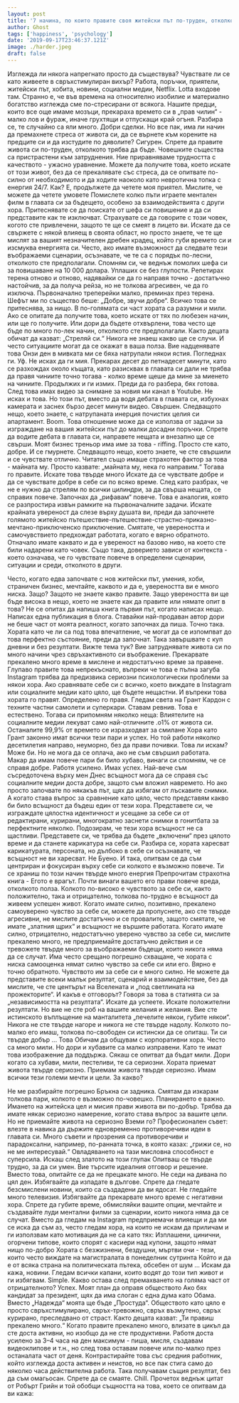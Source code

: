 ```yaml
---
layout: post
title: '7 начина, по които правите своя житейски път по-труден, отколкото трябва да бъде'
author: Ghost
tags: ['happiness', 'psychology']
date: '2019-09-17T23:46:37.121Z'
image: ./harder.jpeg
draft: false
---
```

Изглежда ли някога напрегнато просто да съществува?
Чувствате ли се като живеете в свръхстимулиран вихър?
Работа, поръчки, приятели, житейски път, хобита, новини, социални медии, Netflix. Lotta входове там. Странно е, че във времена на относително изобилие и материално богатство изглежда сме по-стресирани от всякога.
Нашите предци, които все още имаме мозъци, прекараха времето си в „прав чилин“ - малко лов и фураж, иначе грухтящи и отпускащи край огъня.
Разбира се, те случайно са яли много. Добри сделки. Но все пак, има ли начин да премахнете стреса от живота си, да се върнете към корените на предците си и да изстудите по дяволите? Сигурен.
Спрете да правите живота си по-труден, отколкото трябва да бъде. Човешките същества са пристрастени към затруднения. Ние приравняваме трудността с качеството - ужасно уравнение.
Можете да получите това, което искате от този живот, без да се прекалявате със стреса, да се опитвате по-силно от необходимото и да ходите наоколо като невротична топка с енергия 24/7.
Как? Е, продължете да четете моя приятел.
Мислите, че можете да четете умовете
Помислете колко пъти играете ментален филм в главата си за бъдещето, особено за взаимодействията с други хора.
Притеснявате се да поискате от шефа си повишение и да си представите как те изключват.
Страхувате се да говорите с този човек, когото сте привлечени, защото те ще се смеят в лицето ви.
Искате да се свържете с някой влияещ в своята област, но просто знаете, че те ще мислят за вашият незначителен дребен крадец, който губи времето си и изсмуква енергията си.
Често, ако имате възможност да следвате тези въображаеми сценарии, осъзнавате, че те са с порядък по-лесни, отколкото сте предполагали.
Спомням си, че веднъж помолих шефа си за повишаване на 10 000 долара. Уплаших се без глупости. Репетирах терена отново и отново, надявайки се да го направя точно - достатъчно настойчив, за да получа рейза, но не толкова агресивен, че да го изключа.
Първоначално треперейки малко, преминах през терена. Шефът ми по същество беше: „Добре, звучи добре“. Всичко това се притеснява, за нищо.
В по-голямата си част хората са разумни и мили. Ако се опитате да получите това, което искате от тях по любезен начин, или ще го получите. Или дори да бъдете отхвърлени, това често ще бъде по много по-лек начин, отколкото сте предполагали.
Както децата обичат да казват: „Стреляй си.“ Никога не знаеш какво ще се случи. И често ситуациите могат да се окажат в ваша полза.
Вие надценявате това
Онзи ден в мивката ми се бяха натрупали някои ястия. Погледнах ги. Уф. Не исках да ги мия. Прекарах десет до петнадесет минути, като се разхождах около къщата, като разисквах в главата си дали не трябва да правя чиниите точно тогава - колко време щеше да мине за миенето на чиниите.
Продължих и ги измих. Преди да го разбера, бях готова. След това имах видео за снимане за новия ми канал в Youtube. Не исках и това. Но този път, вместо да водя дебата в главата си, избухнах камерата и заснех бързо десет минути видео. Свършен. Следващото нещо, което знаете, с натрупаната инерция почистих целия си апартамент. Boom.
Това отношение може да се използва от задачи за изграждане на вашия житейски път до малки досадни поръчки. Спрете да водите дебата в главата си, направете нещата и внезапно ще се свърши.
Моят бизнес треньор има име за това - riffing. Просто сте като, добре. И се гмурнете. Следващото нещо, което знаете, че сте свършили и се чувствате отлично.
Читател също имаше страхотен фактор за това - майната му. Просто казвате: „майната му, нека го направим.“ Тогава го правите.
Искате това твърде много
Искате да се чувствате добре и да се чувствате добре в себе си по всяко време.
След като разбрах, че не е нужно да стрелям по всички цилиндри, за да свърша нещата, се справих повече. Започнах да „рифавам“ повече.
Това е аналогия, която се разпростира извън рамките на първоначалните задачи.
Искате крайната увереност да слезе върху душата ви, преди да започнете голямото житейско пътешествие-пътешествие-страстно-приказно-мечтано-приключенско приключение.
Смятате, че увереността и самочувствието предхождат работата, когато е вярно обратното. Отначало имате каквато и да е увереност на базово ниво, на което сте били надарени като човек. Също така, доверието зависи от контекста - което означава, че го чувствате повече в определени сценарии, ситуации и среди, отколкото в други.

Често, когато едва започвате с нов житейски път, умения, хоби, страничен бизнес, мечтайте, каквото и да е, увереността ви е много ниска. Защо? Защото не знаете какво правите. Защо увереността ви ще бъде висока в нещо, което не знаете как да правите или нямате опит в това?
Не се опитах да напиша книга първия път, когато написах нещо. Написах една публикация в блога. Ставайки най-продаван автор дори не беше част от моята реалност, когато започнах да пиша. Точно така.
Хората като че ли са под това впечатление, че могат да се изпомпват до това перфектно състояние, преди да започнат. Така завършвате с куп дневни и без резултати.
Вижте тема тук? Вие затруднявате живота си по много начини чрез свръхактивното си въображение. Прекарвате прекалено много време в мислене и недостатъчно време за правене.
Глупаво правите това непрекъснато, въпреки че това е пълна загуба
Instagram трябва да предизвика сериозни психологически проблеми за някои хора. Ако сравнявате себе си с всичко, което виждате в Instagram или социалните медии като цяло, ще бъдете нещастни. И въпреки това хората го правят.
Определено го правя. Гледам света на Грант Кардон с техните частни самолети и суперкари. Ставам ревнив. Това е естествено.
Тогава си припомням няколко неща:
Влиятелите на социалните медии лекуват само най-отличните .o1% от живота си. Останалите 99,9% от времето се изразходват за смилане
Хора като Грант законно имат всички тези пари и успех. Но той работи няколко десетилетия направо, неуморно, без да прави почивки. Това ли искам? Може би. Но не мога да се оплача, ако не съм свършил работата.
Макар да имам повече пари би било хубаво, винаги си спомням, че се справя добре. Работя усилено. Имах успех. Най-вече съм съсредоточена върху мен
Днес всъщност мога да се справя със социалните медии доста добре, защото съм вложил навремето.
Но ако просто започвате по някакъв път, щях да избягам от лъскавите снимки.
А когато става въпрос за сравнение като цяло, често представям какво би било всъщност да бъдеш един от тези хора.
Представете си, че изграждате цялостна идентичност и усещане за себе си от редактирани, курирани, многократно заснети снимки в гонитбата за перфектните няколко. Подозирам, че тези хора всъщност не са щастливи.
Представете си, че трябва да бъдете „включени“ през цялото време и да станете карикатура на себе си. Разбира се, хората харесват карикатурата, персоната, но дълбоко в себе си осъзнавате, че всъщност не ви харесват. Не Буено.
И така, опитвам се да съм центриран и фокусиран върху себе си колкото е възможно повече.
Ти се храниш по този начин твърде много енергия
Препрочитам страхотна книга - Егото е врагът.
Почти винаги вашето его прави повече вреда, отколкото полза. Колкото по-високо е чувството за себе си, както положително, така и отрицателно, толкова по-трудно е всъщност да живеем успешен живот.
Когато имате силно, позитивно, прекалено самоуверено чувство за себе си, можете да пропуснете, ако сте твърде агресивни, не мислите достатъчно и се провалите, защото смятате, че имате „златния щрих“ и всъщност не вършите работата.
Когато имате силно, отрицателно, недостатъчно уверено чувство за себе си, мислите прекалено много, не предприемайте достатъчно действия и се тревожете твърде много за въображаеми бъдещи, които никога няма да се случат. Има често срещано погрешно схващане, че хората с ниска самооценка нямат силно чувство за себе си или его. Вярно е точно обратното. Чувството им за себе си е много силно. Не можете да представите всеки малък резултат, сценарий и взаимодействие, без да мислите, че сте центърът на Вселената и „под светлината на прожекторите“.
И какъв е отговорът?
Говоря за това в статията си за „независимостта на резултата“.
Искате да успеете. Искате положителни резултати. Но вие не сте роб на вашите желания и желания. Вие сте истинското въплъщение на манталитета „печелите някои, губите някои“. Никога не сте твърде нагоре и никога не сте твърде надолу.
Колкото по-малко его имаш, толкова по-свободен си истински да се опиташ.
Ти си твърде добър ... Това
Обичам да общувам с корпоративни хора. Често са много мили. Но дори и хубавите са малко изправени. Като те имат това изображение да поддържа. Сякаш се опитват да бъдат мили. Дори когато са хубави, мили, пестеливи, те са сериозни.
Хората приемат живота твърде сериозно. Приемам живота твърде сериозно. Имам всички тези големи мечти и цели. За какво?

Не ме разбирайте погрешно Бръкна си задника. Смятам да изкарам толкова пари, колкото е възможно по-човешко. Планирането е важно. Имането на житейска цел и мисия прави живота ви по-добър. Трябва да имате някак сериозно намерение, когато става въпрос за вашите цели. Но не приемайте живота на сериозно Вземи го?
Професионален съвет: влезте в навика да държите едновременно противоречиви идеи в главата си. Много съвети и прозрения са противоречиви и парадоксални, например, по-ранната точка, в която казах: „грижи се, но не ме интересувай.“ Овладяването на тази мисловна способност е суперсила.
Искаш след златото на този глупак
Опитваш се твърде трудно, за да си умен.
Вие търсите идеалния отговор и решение.
Вместо това, опитайте се да не прецакате много.
Не седи на дивана по цял ден. Избягвайте да изпадате в дългове. Спрете да гледате безсмислени новини, които са създадени да ви ядосат. Не гледайте много телевизия. Избягвайте да прекарвате много време с негативни хора. Спрете да губите време, обмисляйки вашите опции, мечтайте и създавайте луди ментални филми за сценарии, които никога няма да се случат.
Вместо да гледам на Instagram предприемачи влияещи и да ми се иска да съм аз, често гледам хора, на които не искам да приличам и ги използвам като мотивация да не са като тях:
Изплашени, цинични, огорчени типове, които спорят с касиери над купони, защото нямат нищо по-добро
Хората с безжизнени, бездушни, мъртви очи - тези, които често виждате на магистралата в понеделник сутринта
Който и да е от всяка страна на политическата пътека, обсебен от шум ... Искам да кажа, новини.
Гледам всички капани, които водят до този тип живот и ги избягвам. Simple. Какво остава след премахването на голяма част от отрицателното? Успех.
Моят план да оправя обществото
Ако бях кандидат за президент, щях да има слоган с една дума като Обама.
Вместо „Надежда“ моята ще бъде „Простуда“.
Обществото като цяло е просто свръхстимулирано, свръх-тревожно, свръх възмутено, свръх курирано, преследвано от страст.
Както децата казват: „Ти правиш прекалено много.“
Когато правите прекалено много, влизате в цикъл да сте доста активни, но изобщо да не сте продуктивни.
Работя доста усилено за 3–4 часа на ден максимум - пиша, мисля, създавам видеоклипове и т.н., но след това оставам повече или по-малко през останалата част от деня. Контрастирайте това със средния работник, който изглежда доста активен и неистов, но все пак стига само до няколко часа действителна работа. Така получавам същия резултат, без да съм омагьосан.
Спрете да се смаяте. Chill.
Прочетох веднъж цитат от Робърт Грийн и той обобщи същността на това, което се опитвам да ви кажа:

